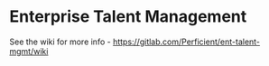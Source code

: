 # Enterprise Talent Management

See the wiki for more info - https://gitlab.com/Perficient/ent-talent-mgmt/wiki
